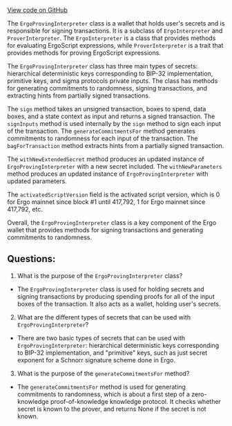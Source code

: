 [View code on GitHub](https://github.com/ergoplatform/ergo/ergo-wallet/src/main/scala/org/ergoplatform/wallet/interpreter/ErgoProvingInterpreter.scala)

The `ErgoProvingInterpreter` class is a wallet that holds user's secrets and is responsible for signing transactions. It is a subclass of `ErgoInterpreter` and `ProverInterpreter`. The `ErgoInterpreter` is a class that provides methods for evaluating ErgoScript expressions, while `ProverInterpreter` is a trait that provides methods for proving ErgoScript expressions.

The `ErgoProvingInterpreter` class has three main types of secrets: hierarchical deterministic keys corresponding to BIP-32 implementation, primitive keys, and sigma protocols private inputs. The class has methods for generating commitments to randomness, signing transactions, and extracting hints from partially signed transactions. 

The `sign` method takes an unsigned transaction, boxes to spend, data boxes, and a state context as input and returns a signed transaction. The `signInputs` method is used internally by the `sign` method to sign each input of the transaction. The `generateCommitmentsFor` method generates commitments to randomness for each input of the transaction. The `bagForTransaction` method extracts hints from a partially signed transaction. 

The `withNewExtendedSecret` method produces an updated instance of `ErgoProvingInterpreter` with a new secret included. The `withNewParameters` method produces an updated instance of `ErgoProvingInterpreter` with updated parameters.

The `activatedScriptVersion` field is the activated script version, which is 0 for Ergo mainnet since block #1 until 417,792, 1 for Ergo mainnet since 417,792, etc.

Overall, the `ErgoProvingInterpreter` class is a key component of the Ergo wallet that provides methods for signing transactions and generating commitments to randomness.
## Questions: 
 1. What is the purpose of the `ErgoProvingInterpreter` class?
- The `ErgoProvingInterpreter` class is used for holding secrets and signing transactions by producing spending proofs for all of the input boxes of the transaction. It also acts as a wallet, holding user's secrets.

2. What are the different types of secrets that can be used with `ErgoProvingInterpreter`?
- There are two basic types of secrets that can be used with `ErgoProvingInterpreter`: hierarchical deterministic keys corresponding to BIP-32 implementation, and "primitive" keys, such as just secret exponent for a Schnorr signature scheme done in Ergo.

3. What is the purpose of the `generateCommitmentsFor` method?
- The `generateCommitmentsFor` method is used for generating commitments to randomness, which is about a first step of a zero-knowledge proof-of-knowledge knowledge protocol. It checks whether secret is known to the prover, and returns None if the secret is not known.